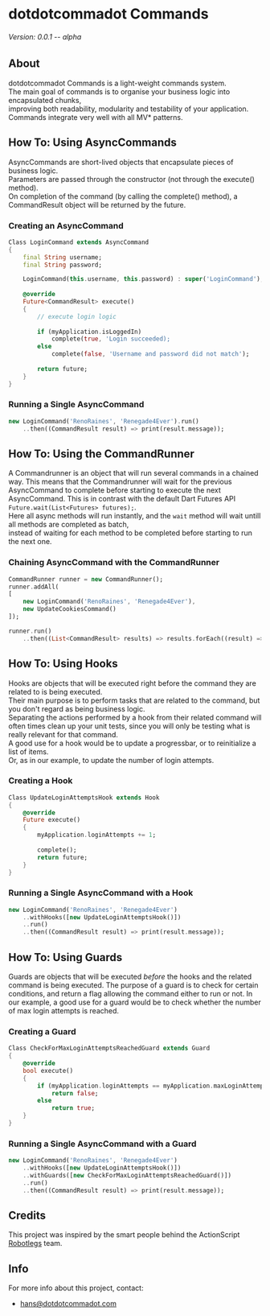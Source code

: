 # dotdotcommadot Commands

###### Version: 0.0.1 -- alpha

## About

dotdotcommadot Commands is a light-weight commands system.  
The main goal of commands is to organise your business logic into encapsulated chunks,   
improving both readability, modularity and testability of your application.  
Commands integrate very well with all MV* patterns.

## How To: Using AsyncCommands

AsyncCommands are short-lived objects that encapsulate pieces of business logic.  
Parameters are passed through the constructor (not through the execute() method).  
On completion of the command (by calling the complete() method), a CommandResult object will be returned by the future.

### Creating an AsyncCommand

```Dart
Class LoginCommand extends AsyncCommand
{
    final String username;
    final String password;

    LoginCommand(this.username, this.password) : super('LoginCommand');
    
    @override
    Future<CommandResult> execute()
    {
        // execute login logic 
        
        if (myApplication.isLoggedIn)
            complete(true, 'Login succeeded);
        else
            complete(false, 'Username and password did not match');
            
        return future;
    }
}
```

### Running a Single AsyncCommand

```Dart
new LoginCommand('RenoRaines', 'Renegade4Ever').run()
    ..then((CommandResult result) => print(result.message));
```

## How To: Using the CommandRunner

A Commandrunner is an object that will run several commands in a chained way.
This means that the Commandrunner will wait for the previous AsyncCommand to complete before starting to execute the next AsyncCommand.
This is in contrast with the default Dart Futures API ```Future.wait(List<Futures> futures);```.  
Here all async methods will run instantly, and the ```wait``` method will wait untill all methods are completed as batch,   
instead of waiting for each method to be completed before starting to run the next one.


### Chaining AsyncCommand with the CommandRunner

```Dart
CommandRunner runner = new CommandRunner();
runner.addAll(
[
    new LoginCommand('RenoRaines', 'Renegade4Ever'),
    new UpdateCookiesCommand()
]);

runner.run()
    ..then((List<CommandResult> results) => results.forEach((result) => print(result.message)));
```

## How To: Using Hooks

Hooks are objects that will be executed right before the command they are related to is being executed.  
Their main purpose is to perform tasks that are related to the command, but you don't regard as being business logic.  
Separating the actions performed by a hook from their related command will often times clean up your unit tests, 
since you will only be testing what is really relevant for that command.  
A good use for a hook would be to update a progressbar, or to reinitialize a list of items.  
Or, as in our example, to update the number of login attempts.

### Creating a Hook

```Dart
Class UpdateLoginAttemptsHook extends Hook
{
    @override
    Future execute()
    {
        myApplication.loginAttempts += 1;
        
        complete();
        return future;
    }
}
```

### Running a Single AsyncCommand with a Hook

```Dart
new LoginCommand('RenoRaines', 'Renegade4Ever')
    ..withHooks([new UpdateLoginAttemptsHook()])
    ..run()
    ..then((CommandResult result) => print(result.message));
```

## How To: Using Guards

Guards are objects that will be executed *before* the hooks and the related command is being executed.
The purpose of a guard is to check for certain conditions, and return a flag allowing the command either to run or not.
In our example, a good use for a guard would be to check whether the number of max login attempts is reached.

### Creating a Guard

```Dart
Class CheckForMaxLoginAttemptsReachedGuard extends Guard
{
    @override
    bool execute()
    {
        if (myApplication.loginAttempts == myApplication.maxLoginAttempts)
            return false;
        else
            return true;
    }
}
```

### Running a Single AsyncCommand with a Guard

```Dart
new LoginCommand('RenoRaines', 'Renegade4Ever')
    ..withHooks([new UpdateLoginAttemptsHook()])
    ..withGuards([new CheckForMaxLoginAttemptsReachedGuard()])
    ..run()
    ..then((CommandResult result) => print(result.message));
```

## Credits

This project was inspired by the smart people behind the ActionScript [Robotlegs](https://github.com/robotlegs/robotlegs-framework) team.

## Info
	
For more info about this project, contact:

- [hans@dotdotcommadot.com](mailto:hans@dotdotcommadot.com)